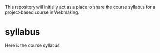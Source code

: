 This repository will initially act as a place to share the course syllabus for a project-based course in Webmaking.  

syllabus
========

Here is the course syllabus
